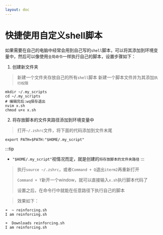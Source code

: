 ```yaml
---
layout: doc
---
```


# 快捷使用自定义shell脚本

如果需要在自己的电脑中经常会用到自己写的`shell`脚本，可以将其添加到环境变量中，然后可以像使用`全局命令`一样执行自己的脚本，设置步骤如下：

1. 创建新文件夹

> 新建一个文件夹存放自己的所有`shell`脚本
> 新建一个脚本文件并为其添加`执行权限`

```shell
mkdir ~/.my_scripts
cd ~/.my_scripts
# 编辑完后:wq保存退出
nvim x.sh
chmod u+x x.sh
```

2. 将存放脚本的文件夹路径添加到环境变量中

> 打开`~/.zshrc`文件，将下面的代码添加到文件末尾

```shell
export PATH=$PATH:"$HOME/.my_script"
```

:::tip
- `"$HOME/.my_script"`视情况而定，就是创建的`将存放脚本的文件夹路径`
:::

> 执行`source ~/.zshrc`，或者`Command + Q`退出`iterm2`再重新打开
> 
> `Command + T`新开一个window，就可以直接输入`x.sh`执行脚本代码了
> 
> 设置之后，在命令行中就能在任意路径下执行自己的脚本

> 效果如下：

```shell
➜  ~ reinforcing.sh
I am reinforcing.sh

➜  Downloads reinforcing.sh
I am reinforcing.sh
```






